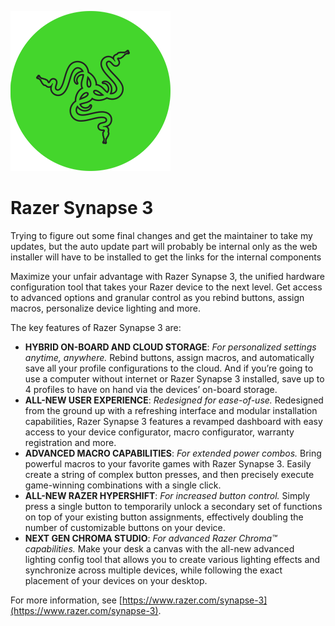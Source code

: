 ![razer-synapse-3 Logo](https://raw.githubusercontent.com/Zoullx/chocolatey-packages/master/razer-synapse-3/razer-synapse-3.png "Razer Synapse 3 Logo")

# Razer Synapse 3

Trying to figure out some final changes and get the maintainer to take my updates, but the auto update part will probably be internal only as the web installer will have to be installed to get the links for the internal components

Maximize your unfair advantage with Razer Synapse 3, the unified hardware configuration tool that takes your Razer device to the next level. Get access to advanced options and granular control as you rebind buttons, assign macros, personalize device lighting and more.

The key features of Razer Synapse 3 are:

- **HYBRID ON-BOARD AND CLOUD STORAGE**: _For personalized settings anytime, anywhere._ Rebind buttons, assign macros, and automatically save all your profile configurations to the cloud. And if you’re going to use a computer without internet or Razer Synapse 3 installed, save up to 4 profiles to have on hand via the devices’ on-board storage.
- **ALL-NEW USER EXPERIENCE**: _Redesigned for ease-of-use._ Redesigned from the ground up with a refreshing interface and modular installation capabilities, Razer Synapse 3 features a revamped dashboard with easy access to your device configurator, macro configurator, warranty registration and more.
- **ADVANCED MACRO CAPABILITIES**: _For extended power combos._ Bring powerful macros to your favorite games with Razer Synapse 3. Easily create a string of complex button presses, and then precisely execute game-winning combinations with a single click.
- **ALL-NEW RAZER HYPERSHIFT**: _For increased button control._ Simply press a single button to temporarily unlock a secondary set of functions on top of your existing button assignments, effectively doubling the number of customizable buttons on your device.
- **NEXT GEN CHROMA STUDIO**: _For advanced Razer Chroma™ capabilities._ Make your desk a canvas with the all-new advanced lighting config tool that allows you to create various lighting effects and synchronize across multiple devices, while following the exact placement of your devices on your desktop.

For more information, see [https://www.razer.com/synapse-3](https://www.razer.com/synapse-3).
